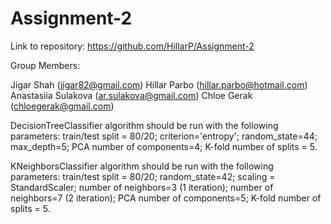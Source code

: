 # Assignment-2
Link to repository: https://github.com/HillarP/Assignment-2

Group Members:

Jigar Shah (jigar82@gmail.com)
Hillar Parbo (hillar.parbo@hotmail.com)
Anastasiia Sulakova (ar.sulakova@gmail.com)
Chloe Gerak (chloegerak@gmail.com)

DecisionTreeClassifier algorithm should be run with the following parameters: train/test split = 80/20; criterion='entropy'; random_state=44; max_depth=5; PCA number of components=4; K-fold number of splits = 5.

KNeighborsClassifier algorithm should be run with the following parameters: train/test split = 80/20; random_state=42; scaling = StandardScaler; number of neighbors=3 (1 iteration); number of neighbors=7 (2 iteration); PCA number of components=5; K-fold number of splits = 5.
